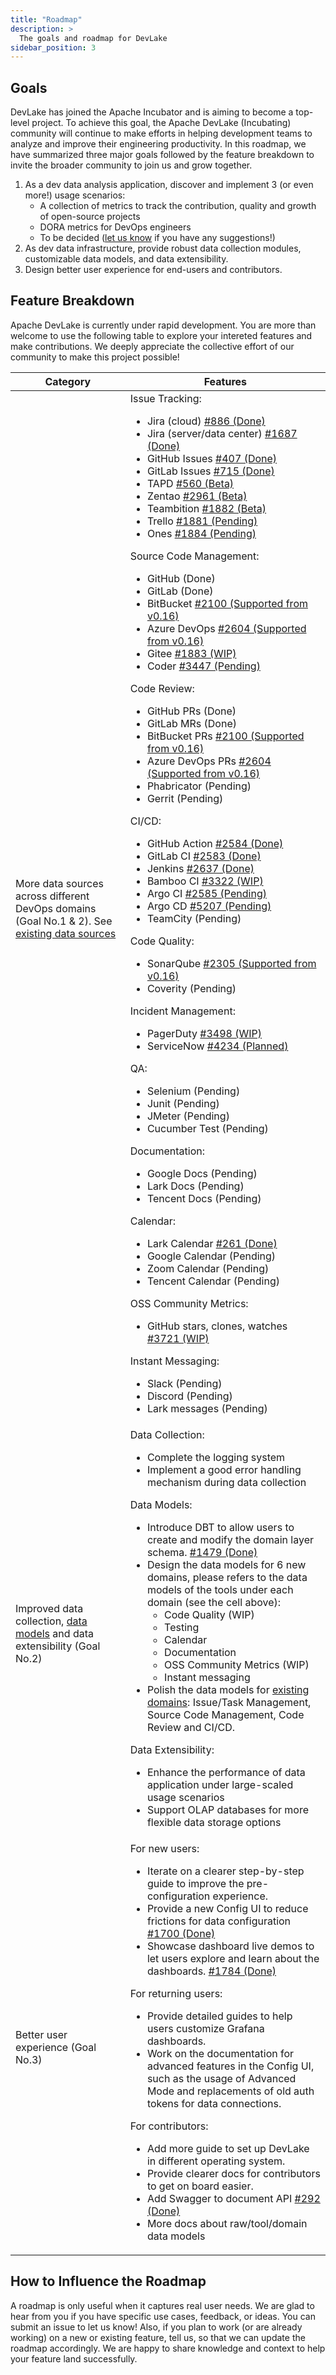 ```yaml
---
title: "Roadmap"
description: >
  The goals and roadmap for DevLake
sidebar_position: 3
---
```


## Goals

DevLake has joined the Apache Incubator and is aiming to become a top-level project. To achieve this goal, the Apache DevLake (Incubating) community will continue to make efforts in helping development teams to analyze and improve their engineering productivity. In this roadmap, we have summarized three major goals followed by the feature breakdown to invite the broader community to join us and grow together.

1. As a dev data analysis application, discover and implement 3 (or even more!) usage scenarios:
   - A collection of metrics to track the contribution, quality and growth of open-source projects
   - DORA metrics for DevOps engineers
   - To be decided ([let us know](https://join.slack.com/t/devlake-io/shared_invite/zt-20envwfbk-JUTZ4z9jSeRnrvNhBFLg9w) if you have any suggestions!)
2. As dev data infrastructure, provide robust data collection modules, customizable data models, and data extensibility.
3. Design better user experience for end-users and contributors.

## Feature Breakdown

Apache DevLake is currently under rapid development. You are more than welcome to use the following table to explore your intereted features and make contributions. We deeply appreciate the collective effort of our community to make this project possible!

| Category | Features |
| -------- | -------- |
| More data sources across different DevOps domains (Goal No.1 & 2). See [existing data sources](/docs/Overview/SupportedDataSources.md) | Issue Tracking: <ul><li>Jira (cloud) [#886 (Done)](https://github.com/apache/incubator-devlake/issues/886)</li><li>Jira (server/data center) [#1687 (Done)](https://github.com/apache/incubator-devlake/issues/1687)</li><li>GitHub Issues [#407 (Done)](https://github.com/apache/incubator-devlake/issues/407)</li><li>GitLab Issues [#715 (Done)](https://github.com/apache/incubator-devlake/issues/715)</li><li>TAPD [#560 (Beta)](https://github.com/apache/incubator-devlake/issues/560)</li><li>Zentao [#2961 (Beta)](https://github.com/apache/incubator-devlake/issues/2961)</li><li>Teambition [#1882 (Beta)](https://github.com/apache/incubator-devlake/issues/1882)</li><li>Trello [#1881 (Pending)](https://github.com/apache/incubator-devlake/issues/1881)</li><li>Ones [#1884 (Pending)](https://github.com/apache/incubator-devlake/issues/1884)</li></ul> Source Code Management: <ul><li>GitHub (Done)</li><li>GitLab (Done)</li><li>BitBucket [#2100 (Supported from v0.16)](https://github.com/apache/incubator-devlake/issues/2100)</li><li>Azure DevOps [#2604 (Supported from v0.16)](https://github.com/apache/incubator-devlake/issues/2604)</li><li>Gitee [#1883 (WIP)](https://github.com/apache/incubator-devlake/issues/1883)</li><li>Coder [#3447 (Pending)](https://github.com/apache/incubator-devlake/issues/3447)</li></ul> Code Review: <ul><li>GitHub PRs (Done)</li><li>GitLab MRs (Done)</li><li>BitBucket PRs [#2100 (Supported from v0.16)](https://github.com/apache/incubator-devlake/issues/2100)</li><li>Azure DevOps PRs [#2604 (Supported from v0.16)](https://github.com/apache/incubator-devlake/issues/2604)</li><li>Phabricator (Pending)</li><li>Gerrit (Pending)</li></ul> CI/CD: <ul><li>GitHub Action [#2584 (Done)](https://github.com/apache/incubator-devlake/issues/2584)</li><li>GitLab CI [#2583 (Done)](https://github.com/apache/incubator-devlake/issues/2583)</li><li>Jenkins [#2637 (Done)](https://github.com/apache/incubator-devlake/issues/2637)</li><li>Bamboo CI [#3322 (WIP)](https://github.com/apache/incubator-devlake/issues/3322)</li><li>Argo CI [#2585 (Pending)](https://github.com/apache/incubator-devlake/issues/2584)</li><li>Argo CD [#5207 (Pending)](https://github.com/apache/incubator-devlake/issues/5207)</li><li>TeamCity (Pending)</li></ul>Code Quality: <ul><li>SonarQube [#2305 (Supported from v0.16)](https://github.com/apache/incubator-devlake/issues/2305)</li><li>Coverity (Pending)</li></ul> Incident Management: <ul><li>PagerDuty [#3498 (WIP)](https://github.com/apache/incubator-devlake/issues/3498)</li><li>ServiceNow [#4234 (Planned)](https://github.com/apache/incubator-devlake/issues/4234)</li></ul> QA: <ul><li>Selenium (Pending)</li><li>Junit (Pending)</li><li>JMeter (Pending)</li><li>Cucumber Test (Pending)</li></ul> Documentation: <ul><li>Google Docs (Pending)</li><li>Lark Docs (Pending)</li><li>Tencent Docs (Pending)</li></ul> Calendar: <ul><li>Lark Calendar [#261 (Done)](https://github.com/apache/incubator-devlake/issues/261)</li><li>Google Calendar (Pending)</li><li>Zoom Calendar (Pending)</li><li>Tencent Calendar (Pending)</li></ul> OSS Community Metrics: <ul><li>GitHub stars, clones, watches [#3721 (WIP)](https://github.com/apache/incubator-devlake/issues/3721)</li></ul> Instant Messaging: <ul><li>Slack (Pending)</li><li>Discord (Pending)</li><li>Lark messages (Pending)</li></ul> |
| Improved data collection, [data models](../DataModels/DevLakeDomainLayerSchema.md) and data extensibility (Goal No.2) | Data Collection: <br/> <ul><li>Complete the logging system</li><li>Implement a good error handling mechanism during data collection</li></ul> Data Models:<ul><li>Introduce DBT to allow users to create and modify the domain layer schema. [#1479 (Done)](https://github.com/apache/incubator-devlake/issues/1479)</li><li>Design the data models for 6 new domains, please refers to the data models of the tools under each domain (see the cell above):<ul><li>Code Quality (WIP)</li><li>Testing</li><li>Calendar</li><li>Documentation</li><li>OSS Community Metrics (WIP)</li><li>Instant messaging</li></ul></li><li>Polish the data models for [existing domains](../DataModels/DevLakeDomainLayerSchema.md): Issue/Task Management, Source Code Management, Code Review and CI/CD.</li></ul> Data Extensibility: <ul><li>Enhance the performance of data application under large-scaled usage scenarios</li><li>Support OLAP databases for more flexible data storage options</li></ul>|
| Better user experience (Goal No.3)                                                                                    | For new users: <ul><li> Iterate on a clearer step-by-step guide to improve the pre-configuration experience.</li><li>Provide a new Config UI to reduce frictions for data configuration [#1700 (Done)](https://github.com/apache/incubator-devlake/issues/1700)</li><li> Showcase dashboard live demos to let users explore and learn about the dashboards. [#1784 (Done)](https://github.com/apache/incubator-devlake/issues/1784)</li></ul>For returning users: <ul><li>Provide detailed guides to help users customize Grafana dashboards.</li><li>Work on the documentation for advanced features in the Config UI, such as the usage of Advanced Mode and replacements of old auth tokens for data connections.</li></ul>For contributors:<ul><li>Add more guide to set up DevLake in different operating system.</li><li>Provide clearer docs for contributors to get on board easier.</li><li>Add Swagger to document API [#292 (Done)](https://github.com/apache/incubator-devlake/issues/292)</li><li>More docs about raw/tool/domain data models</li></ul>                                                                                                                                
                                                                                                                           
## How to Influence the Roadmap

A roadmap is only useful when it captures real user needs. We are glad to hear from you if you have specific use cases, feedback, or ideas. You can submit an issue to let us know!
Also, if you plan to work (or are already working) on a new or existing feature, tell us, so that we can update the roadmap accordingly. We are happy to share knowledge and context to help your feature land successfully.
<br/><br/><br/>
